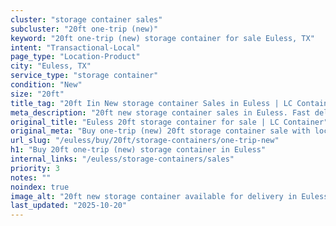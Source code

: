 ```yaml
---
cluster: "storage container sales"
subcluster: "20ft one-trip (new)"
keyword: "20ft one-trip (new) storage container for sale Euless, TX"
intent: "Transactional-Local"
page_type: "Location-Product"
city: "Euless, TX"
service_type: "storage container"
condition: "New"
size: "20ft"
title_tag: "20ft Iin New storage container Sales in Euless | LC Container"
meta_description: "20ft new storage container sales in Euless. Fast delivery, competitive pricing. Serving storage containers area. Quote ID: FHJ. Call (214) 524-4168 for your free quote today."
original_title: "Euless 20ft storage container for sale | LC Container"
original_meta: "Buy one-trip (new) 20ft storage container sale with local delivery in Euless, TX. LC Container — local Since 2003. Request a fast quote today."
url_slug: "/euless/buy/20ft/storage-containers/one-trip-new"
h1: "Buy 20ft one-trip (new) storage container in Euless"
internal_links: "/euless/storage-containers/sales"
priority: 3
notes: ""
noindex: true
image_alt: "20ft new storage container available for delivery in Euless"
last_updated: "2025-10-20"
---
```


<!-- TODO: Add unique city/inventory copy, images, and internal links here. -->
